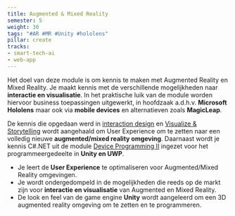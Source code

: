 ```yaml
---
title: Augmented & Mixed Reality
semester: 5
weight: 30
tags: "#AR #MR #Unity #hololens"
pillar: create
tracks:
- smart-tech-ai
- web-app
---
```

Het doel van deze module is om kennis te maken met Augmented Reality en Mixed Reality. Je maakt kennis met de verschillende mogelijkheden naar **interactie en visualisatie**. In het praktische luik van de module worden hiervoor business toepassingen uitgewerkt, in hoofdzaak a.d.h.v. **Microsoft Hololens** maar ook via **mobile devices** en alternatieven zoals **MagicLeap**.

De kennis die opgedaan werd in <a class="js-module-link" href="/programma/interaction-design/">interaction design</a> en <a class="js-module-link" href="/programma/visualize-storytelling/">Visualize &#038; Storytelling</a> wordt aangehaald om User Experience om te zetten naar een volledig nieuwe **augmented/mixed reality omgeving**. Daarnaast wordt je kennis C#.NET uit de module <a class="js-module-link" href="/programma/device-programming-2/">Device Programming II</a> ingezet voor het programmeergedeelte in **Unity en UWP**.

- Je leert de **User Experience** te optimaliseren voor Augmented/Mixed Reality omgevingen.
- Je wordt ondergedompeld in de mogelijkheden die reeds op de markt zijn voor **interactie en visualisatie** van Augmented en Mixed Reality. 
- De look en feel van de game engine **Unity** wordt aangeleerd om een 3D augmented reality omgeving om te zetten en te programmeren.